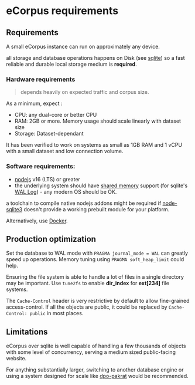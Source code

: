 
# eCorpus requirements

## Requirements

A small eCorpus instance can run on approximately any device.

all storage and database operations happens on Disk (see [sqlite](https://www.sqlite.org/about.html)) so a fast reliable and durable local storage medium is **required**.

### Hardware requirements

 > depends heavily on expected traffic and corpus size.

As a minimum, expect : 

 - CPU: any dual-core or better CPU
 - RAM: 2GB or more. Memory usage should scale linearly with dataset size
 - Storage: Dataset-dependant

It has been verified to work on systems as small as 1GB RAM and 1 vCPU with a small dataset and low connection volume.

### Software requirements:

 - [nodejs](https://nodejs.org/) v16 (LTS) or greater
 - the underlying system should have [shared memory](https://en.wikipedia.org/wiki/Shared_memory) support (for sqlite's [WAL Log](https://sqlite.org/wal.html)) - any modern OS should be OK.

a toolchain to compile native nodejs addons might be required if [node-sqlite3](https://github.com/TryGhost/node-sqlite3/releases) doesn't provide a working prebuilt module for your platform.

Alternatively, use [Docker](https://www.docker.com/).

## Production optimization

Set the database to WAL mode with `PRAGMA journal_mode = WAL` can greatly speed up operations. Memory tuning using `PRAGMA soft_heap_limit` could help.

Ensuring the file system is able to handle a lot of files in a single directory may be important. Use `tune2fs` to enable **dir_index** for **ext[234]** file systems.

The `Cache-Control` header is very restrictive by default to allow fine-grained access-control. If all the objects are public, it could be replaced by `Cache-Control: public` in most places.

## Limitations

eCorpus over sqlite is well capable of handling a few thousands of objects with some level of concurrency, serving a medium sized public-facing website.

For anything substantially larger, switching to another database engine or using a system designed for scale like [dpo-pakrat](https://github.com/Smithsonian/dpo-packrat) would be recommended.
